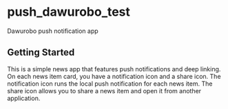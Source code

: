 # push_dawurobo_test

Dawurobo push notification app

## Getting Started

This is a simple news app that features push notifications and deep linking.
On each news item card, you have a notification icon and a share icon. 
The notification icon runs the local push notification for each news item.
The share icon allows you to share a news item and open it from another application.